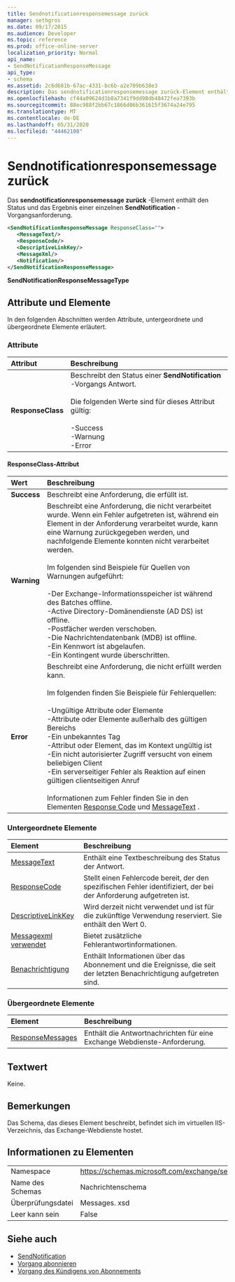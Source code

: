 ```yaml
---
title: Sendnotificationresponsemessage zurück
manager: sethgros
ms.date: 09/17/2015
ms.audience: Developer
ms.topic: reference
ms.prod: office-online-server
localization_priority: Normal
api_name:
- SendNotificationResponseMessage
api_type:
- schema
ms.assetid: 2c6d681b-67ac-4331-bc6b-a2e709b638e3
description: Das sendnotificationresponsemessage zurück-Element enthält den Status und das Ergebnis einer einzelnen SendNotification-Vorgangsanforderung.
ms.openlocfilehash: cf44a09624d1b8a7341f9dd98db48472fea7393b
ms.sourcegitcommit: 88ec988f2bb67c1866d06b361615f3674a24e795
ms.translationtype: MT
ms.contentlocale: de-DE
ms.lasthandoff: 05/31/2020
ms.locfileid: "44462108"
---
```

# <a name="sendnotificationresponsemessage"></a>Sendnotificationresponsemessage zurück

Das **sendnotificationresponsemessage zurück** -Element enthält den Status und das Ergebnis einer einzelnen **SendNotification** -Vorgangsanforderung. 
  
```xml
<SendNotificationResponseMessage ResponseClass="">
   <MessageText/>
   <ResponseCode/>
   <DescriptiveLinkKey/>
   <MessageXml/>
   <Notification/>
</SendNotificationResponseMessage>
```

 **SendNotificationResponseMessageType**
## <a name="attributes-and-elements"></a>Attribute und Elemente

In den folgenden Abschnitten werden Attribute, untergeordnete und übergeordnete Elemente erläutert.
  
### <a name="attributes"></a>Attribute

|**Attribut**|**Beschreibung**|
|:-----|:-----|
|**ResponseClass** <br/> | Beschreibt den Status einer **SendNotification** -Vorgangs Antwort. <br/><br/>Die folgenden Werte sind für dieses Attribut gültig:  <br/><br/>-Success  <br/>-Warnung  <br/>-Error  <br/> |
   
#### <a name="responseclass-attribute"></a>ResponseClass-Attribut

|**Wert**|**Beschreibung**|
|:-----|:-----|
|**Success** <br/> |Beschreibt eine Anforderung, die erfüllt ist.  <br/> |
|**Warning** <br/> | Beschreibt eine Anforderung, die nicht verarbeitet wurde. Wenn ein Fehler aufgetreten ist, während ein Element in der Anforderung verarbeitet wurde, kann eine Warnung zurückgegeben werden, und nachfolgende Elemente konnten nicht verarbeitet werden.<br/><br/> Im folgenden sind Beispiele für Quellen von Warnungen aufgeführt:  <br/><br/>-Der Exchange-Informationsspeicher ist während des Batches offline.  <br/>-Active Directory-Domänendienste (AD DS) ist offline.  <br/>-Postfächer werden verschoben.  <br/>-Die Nachrichtendatenbank (MDB) ist offline.  <br/>-Ein Kennwort ist abgelaufen.  <br/>-Ein Kontingent wurde überschritten.  <br/> |
|**Error** <br/> | Beschreibt eine Anforderung, die nicht erfüllt werden kann. <br/><br/>Im folgenden finden Sie Beispiele für Fehlerquellen:  <br/><br/>-Ungültige Attribute oder Elemente  <br/>-Attribute oder Elemente außerhalb des gültigen Bereichs  <br/>-Ein unbekanntes Tag  <br/>-Attribut oder Element, das im Kontext ungültig ist  <br/>-Ein nicht autorisierter Zugriff versucht von einem beliebigen Client  <br/>-Ein serverseitiger Fehler als Reaktion auf einen gültigen clientseitigen Anruf  <br/><br/>  Informationen zum Fehler finden Sie in den Elementen [Response Code](responsecode.md) und [MessageText](messagetext.md) .  <br/> |
   
### <a name="child-elements"></a>Untergeordnete Elemente

|**Element**|**Beschreibung**|
|:-----|:-----|
|[MessageText](messagetext.md) <br/> |Enthält eine Textbeschreibung des Status der Antwort.  <br/> |
|[ResponseCode](responsecode.md) <br/> |Stellt einen Fehlercode bereit, der den spezifischen Fehler identifiziert, der bei der Anforderung aufgetreten ist.  <br/> |
|[DescriptiveLinkKey](descriptivelinkkey.md) <br/> |Wird derzeit nicht verwendet und ist für die zukünftige Verwendung reserviert. Sie enthält den Wert 0.  <br/> |
|[Messagexml verwendet](messagexml.md) <br/> |Bietet zusätzliche Fehlerantwortinformationen.  <br/> |
|[Benachrichtigung](notification-ex15websvcsotherref.md) <br/> |Enthält Informationen über das Abonnement und die Ereignisse, die seit der letzten Benachrichtigung aufgetreten sind.  <br/> |
   
### <a name="parent-elements"></a>Übergeordnete Elemente

|**Element**|**Beschreibung**|
|:-----|:-----|
|[ResponseMessages](responsemessages.md) <br/> |Enthält die Antwortnachrichten für eine Exchange Webdienste-Anforderung.  <br/> |
   
## <a name="text-value"></a>Textwert

Keine.
  
## <a name="remarks"></a>Bemerkungen

Das Schema, das dieses Element beschreibt, befindet sich im virtuellen IIS-Verzeichnis, das Exchange-Webdienste hostet.
  
## <a name="element-information"></a>Informationen zu Elementen

|||
|:-----|:-----|
|Namespace  <br/> |https://schemas.microsoft.com/exchange/services/2006/messages  <br/> |
|Name des Schemas  <br/> |Nachrichtenschema  <br/> |
|Überprüfungsdatei  <br/> |Messages. xsd  <br/> |
|Leer kann sein  <br/> |False  <br/> |
   
## <a name="see-also"></a>Siehe auch

- [SendNotification](sendnotification.md)
- [Vorgang abonnieren](subscribe-operation.md)
- [Vorgang des Kündigens von Abonnements](unsubscribe-operation.md)

